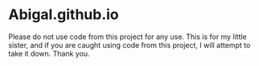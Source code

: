 # Abigal.github.io

Please do not use code from this project for any use. This is for my little sister, and if you are caught using code from this project, I will attempt to take it down. Thank you.
